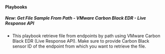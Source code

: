 
#### Playbooks
##### New: Get File Sample From Path - VMware Carbon Black EDR - Live Response API
- This playbook retrieve file from endpoints by path using VMware Carbon Black EDR (Live Response API).
Make sure to provide Carbon Black sensor ID of the endpoint from which you want to retrieve the file.
